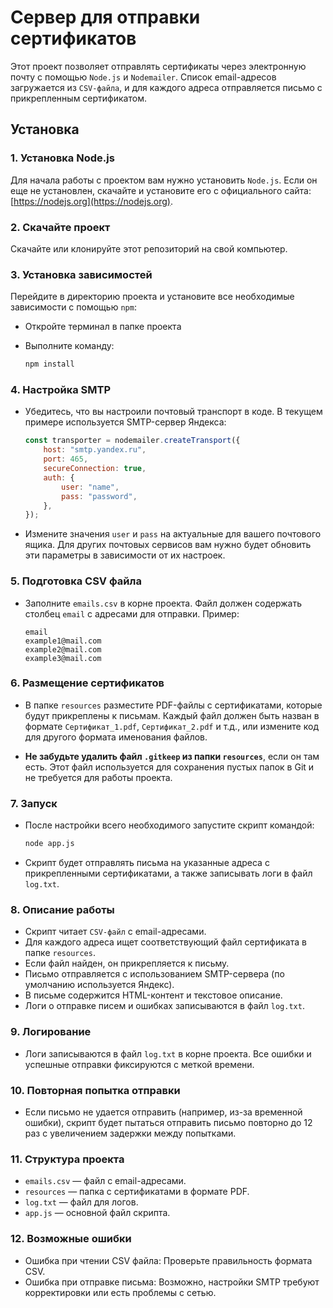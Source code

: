 # Сервер для отправки сертификатов

Этот проект позволяет отправлять сертификаты через электронную почту с помощью `Node.js` и `Nodemailer`. Список email-адресов загружается из `CSV-файла`, и для каждого адреса отправляется письмо с прикрепленным сертификатом.

## Установка

### 1. Установка Node.js

Для начала работы с проектом вам нужно установить `Node.js`. Если он еще не установлен, скачайте и установите его с официального сайта: [https://nodejs.org](https://nodejs.org).

### 2. Скачайте проект

Скачайте или клонируйте этот репозиторий на свой компьютер.

### 3. Установка зависимостей

Перейдите в директорию проекта и установите все необходимые зависимости с помощью `npm`:

- Откройте терминал в папке проекта
- Выполните команду:

    ```bash
    npm install
    ```

### 4. Настройка SMTP

- Убедитесь, что вы настроили почтовый транспорт в коде. В текущем примере используется SMTP-сервер Яндекса:

    ```js
    const transporter = nodemailer.createTransport({
        host: "smtp.yandex.ru",
        port: 465,
        secureConnection: true,
        auth: {
            user: "name",
            pass: "password",
        },
    });
    ```

- Измените значения `user` и `pass` на актуальные для вашего почтового ящика. Для других почтовых сервисов вам нужно будет обновить эти параметры в зависимости от их настроек.

### 5. Подготовка CSV файла

- Заполните `emails.csv` в корне проекта. Файл должен содержать столбец `email` с адресами для отправки. Пример:

    ```csv
    email
    example1@mail.com
    example2@mail.com
    example3@mail.com
    ```

### 6. Размещение сертификатов

- В папке `resources` разместите PDF-файлы с сертификатами, которые будут прикреплены к письмам. Каждый файл должен быть назван в формате `Сертификат_1.pdf`, `Сертификат_2.pdf` 
и т.д., или измените код для другого формата именования файлов.

- **Не забудьте удалить файл `.gitkeep` из папки `resources`**, если он там есть. Этот файл используется для сохранения пустых папок в Git и не требуется для работы проекта.

### 7. Запуск

- После настройки всего необходимого запустите скрипт командой:

    ```bash
    node app.js
    ```

- Скрипт будет отправлять письма на указанные адреса с прикрепленными сертификатами, а также записывать логи в файл `log.txt`.

### 8. Описание работы

- Скрипт читает `CSV-файл` с email-адресами.
- Для каждого адреса ищет соответствующий файл сертификата в папке `resources`.
- Если файл найден, он прикрепляется к письму.
- Письмо отправляется с использованием SMTP-сервера (по умолчанию используется Яндекс).
- В письме содержится HTML-контент и текстовое описание.
- Логи о отправке писем и ошибках записываются в файл `log.txt`.

### 9. Логирование

- Логи записываются в файл `log.txt` в корне проекта. Все ошибки и успешные отправки фиксируются с меткой времени.

### 10. Повторная попытка отправки

- Если письмо не удается отправить (например, из-за временной ошибки), скрипт будет пытаться отправить письмо повторно до 12 раз с увеличением задержки между попытками.

### 11. Структура проекта

- `emails.csv` — файл с email-адресами.
- `resources` — папка с сертификатами в формате PDF.
- `log.txt` — файл для логов.
- `app.js` — основной файл скрипта.

### 12. Возможные ошибки

- Ошибка при чтении CSV файла: Проверьте правильность формата CSV.
- Ошибка при отправке письма: Возможно, настройки SMTP требуют корректировки или есть проблемы с сетью.